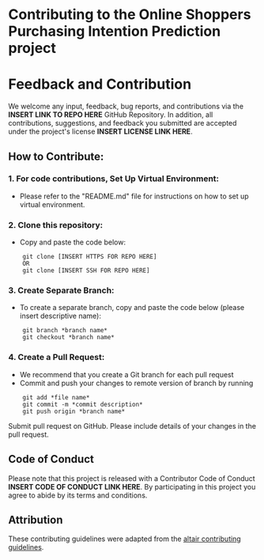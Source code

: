 # Contributing to the Online Shoppers Purchasing Intention Prediction project

# Feedback and Contribution

We welcome any input, feedback, bug reports, and contributions via the **INSERT LINK TO REPO HERE** GitHub Repository. In addition, all contributions, suggestions, and feedback you submitted are accepted under the project's license **INSERT LICENSE LINK HERE**.

## How to Contribute:

### 1. For code contributions, Set Up Virtual Environment:

-   Please refer to the "README.md" file for instructions on how to set up virtual environment.

### 2. Clone this repository:

-   Copy and paste the code below:

```         
    git clone [INSERT HTTPS FOR REPO HERE]
    OR
    git clone [INSERT SSH FOR REPO HERE]
```

### 3. Create Separate Branch:

-   To create a separate branch, copy and paste the code below (please insert descriptive name):

```         
    git branch *branch name*
    git checkout *branch name*
```

### 4. Create a Pull Request:

-   We recommend that you create a Git branch for each pull request
-   Commit and push your changes to remote version of branch by running

```         
    git add *file name*
    git commit -m *commit description*
    git push origin *branch name*
```

Submit pull request on GitHub. Please include details of your changes in the pull request.

## Code of Conduct

Please note that this project is released with a Contributor Code of Conduct **INSERT CODE OF CONDUCT LINK HERE**. By participating in this project you agree to abide by its terms and conditions.

## Attribution

These contributing guidelines were adapted from the [altair contributing guidelines](https://github.com/vega/altair/blob/main/CONTRIBUTING.md).
